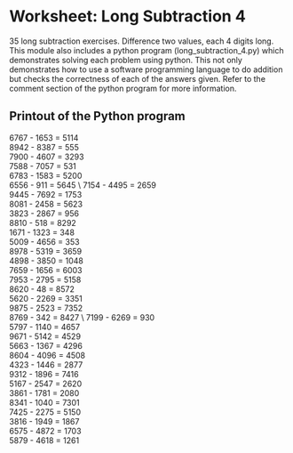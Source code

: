# Worksheet: Long Subtraction 4
35 long subtraction exercises. Difference two values, each 4 digits long. This module also includes a python program (long_subtraction_4.py) which demonstrates solving each problem using python. This not only demonstrates how to use a software programming language to do addition but checks the correctness of each of the answers given. Refer to the comment section of the python program for more information.

## Printout of the Python program
6767 - 1653 = 5114 \
8942 - 8387 = 555  \
7900 - 4607 = 3293 \
7588 - 7057 = 531  \
6783 - 1583 = 5200 \
6556 - 911  = 5645 \ 
7154 - 4495 = 2659 \
9445 - 7692 = 1753 \
8081 - 2458 = 5623 \
3823 - 2867 = 956  \
8810 - 518  = 8292 \
1671 - 1323 = 348  \
5009 - 4656 = 353  \
8978 - 5319 = 3659 \
4898 - 3850 = 1048 \
7659 - 1656 = 6003 \
7953 - 2795 = 5158 \
8620 - 48   = 8572 \
5620 - 2269 = 3351 \
9875 - 2523 = 7352 \
8769 - 342  = 8427 \ 
7199 - 6269 = 930  \
5797 - 1140 = 4657 \
9671 - 5142 = 4529 \
5663 - 1367 = 4296 \
8604 - 4096 = 4508 \
4323 - 1446 = 2877 \
9312 - 1896 = 7416 \
5167 - 2547 = 2620 \
3861 - 1781 = 2080 \
8341 - 1040 = 7301 \
7425 - 2275 = 5150 \
3816 - 1949 = 1867 \
6575 - 4872 = 1703 \
5879 - 4618 = 1261
